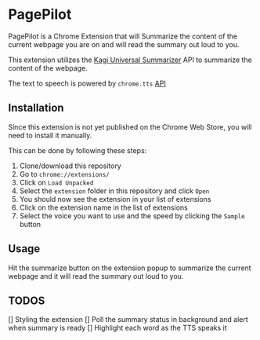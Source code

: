 # PagePilot

PagePilot is a Chrome Extension that will Summarize the content of the current webpage you are on and will read the summary out loud to you.

This extension utilizes the [Kagi Universal Summarizer](https://labs.kagi.com/ai/sum) API to summarize the content of the webpage.

The text to speech is powered by `chrome.tts` [API](https://developer.chrome.com/docs/extensions/reference/tts/)

## Installation

Since this extension is not yet published on the Chrome Web Store, you will need to install it manually.

This can be done by following these steps:

1. Clone/download this repository
2. Go to `chrome://extensions/`
3. Click on `Load Unpacked`
4. Select the `extension` folder in this repository and click `Open`
5. You should now see the extension in your list of extensions
6. Click on the extension name in the list of extensions
7. Select the voice you want to use and the speed by clicking the `Sample` button

## Usage

Hit the summarize button on the extension popup to summarize the current webpage and it will read the summary out loud to you.

## TODOS

[] Styling the extension
[] Poll the summary status in background and alert when summary is ready
[] Highlight each word as the TTS speaks it
